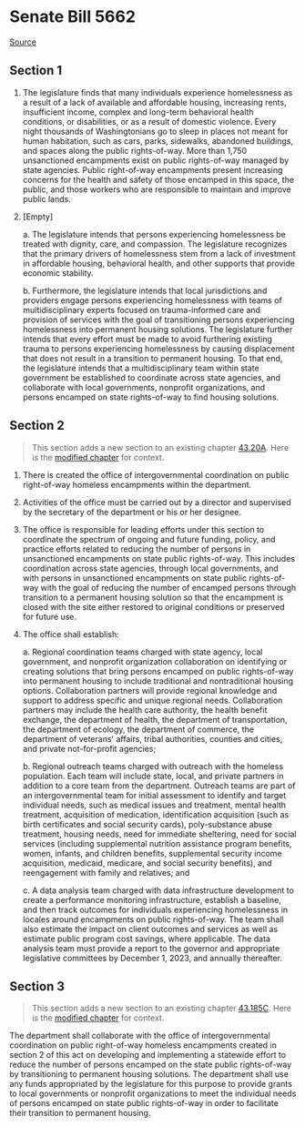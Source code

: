 # Senate Bill 5662

[Source](http://lawfilesext.leg.wa.gov/biennium/2021-22/Xml/Bills/Senate%20Bills/5662.xml)
## Section 1
1. The legislature finds that many individuals experience homelessness as a result of a lack of available and affordable housing, increasing rents, insufficient income, complex and long-term behavioral health conditions, or disabilities, or as a result of domestic violence. Every night thousands of Washingtonians go to sleep in places not meant for human habitation, such as cars, parks, sidewalks, abandoned buildings, and spaces along the public rights-of-way. More than 1,750 unsanctioned encampments exist on public rights-of-way managed by state agencies. Public right-of-way encampments present increasing concerns for the health and safety of those encamped in this space, the public, and those workers who are responsible to maintain and improve public lands.

2. [Empty]

    a. The legislature intends that persons experiencing homelessness be treated with dignity, care, and compassion. The legislature recognizes that the primary drivers of homelessness stem from a lack of investment in affordable housing, behavioral health, and other supports that provide economic stability.

    b. Furthermore, the legislature intends that local jurisdictions and providers engage persons experiencing homelessness with teams of multidisciplinary experts focused on trauma-informed care and provision of services with the goal of transitioning persons experiencing homelessness into permanent housing solutions. The legislature further intends that every effort must be made to avoid furthering existing trauma to persons experiencing homelessness by causing displacement that does not result in a transition to permanent housing. To that end, the legislature intends that a multidisciplinary team within state government be established to coordinate across state agencies, and collaborate with local governments, nonprofit organizations, and persons encamped on state rights-of-way to find housing solutions.


## Section 2
> This section adds a new section to an existing chapter [43.20A](/rcw/43_state_government—executive/43.020A_department_of_social_and_health_services.md). Here is the [modified chapter](rcw/43_state_government—executive/43.020A_department_of_social_and_health_services.md) for context.

1. There is created the office of intergovernmental coordination on public right-of-way homeless encampments within the department.

2. Activities of the office must be carried out by a director and supervised by the secretary of the department or his or her designee.

3. The office is responsible for leading efforts under this section to coordinate the spectrum of ongoing and future funding, policy, and practice efforts related to reducing the number of persons in unsanctioned encampments on state public rights-of-way. This includes coordination across state agencies, through local governments, and with persons in unsanctioned encampments on state public rights-of-way with the goal of reducing the number of encamped persons through transition to a permanent housing solution so that the encampment is closed with the site either restored to original conditions or preserved for future use.

4. The office shall establish:

    a. Regional coordination teams charged with state agency, local government, and nonprofit organization collaboration on identifying or creating solutions that bring persons encamped on public rights-of-way into permanent housing to include traditional and nontraditional housing options. Collaboration partners will provide regional knowledge and support to address specific and unique regional needs. Collaboration partners may include the health care authority, the health benefit exchange, the department of health, the department of transportation, the department of ecology, the department of commerce, the department of veterans' affairs, tribal authorities, counties and cities, and private not-for-profit agencies;

    b. Regional outreach teams charged with outreach with the homeless population. Each team will include state, local, and private partners in addition to a core team from the department. Outreach teams are part of an intergovernmental team for initial assessment to identify and target individual needs, such as medical issues and treatment, mental health treatment, acquisition of medication, identification acquisition (such as birth certificates and social security cards), poly-substance abuse treatment, housing needs, need for immediate sheltering, need for social services (including supplemental nutrition assistance program benefits, women, infants, and children benefits, supplemental security income acquisition, medicaid, medicare, and social security benefits), and reengagement with family and relatives; and

    c. A data analysis team charged with data infrastructure development to create a performance monitoring infrastructure, establish a baseline, and then track outcomes for individuals experiencing homelessness in locales around encampments on public rights-of-way. The team shall also estimate the impact on client outcomes and services as well as estimate public program cost savings, where applicable. The data analysis team must provide a report to the governor and appropriate legislative committees by December 1, 2023, and annually thereafter.


## Section 3
> This section adds a new section to an existing chapter [43.185C](/rcw/43_state_government—executive/43.185C_homeless_housing_and_assistance.md). Here is the [modified chapter](rcw/43_state_government—executive/43.185C_homeless_housing_and_assistance.md) for context.

The department shall collaborate with the office of intergovernmental coordination on public right-of-way homeless encampments created in section 2 of this act on developing and implementing a statewide effort to reduce the number of persons encamped on the state public rights-of-way by transitioning to permanent housing solutions. The department shall use any funds appropriated by the legislature for this purpose to provide grants to local governments or nonprofit organizations to meet the individual needs of persons encamped on state public rights-of-way in order to facilitate their transition to permanent housing.

